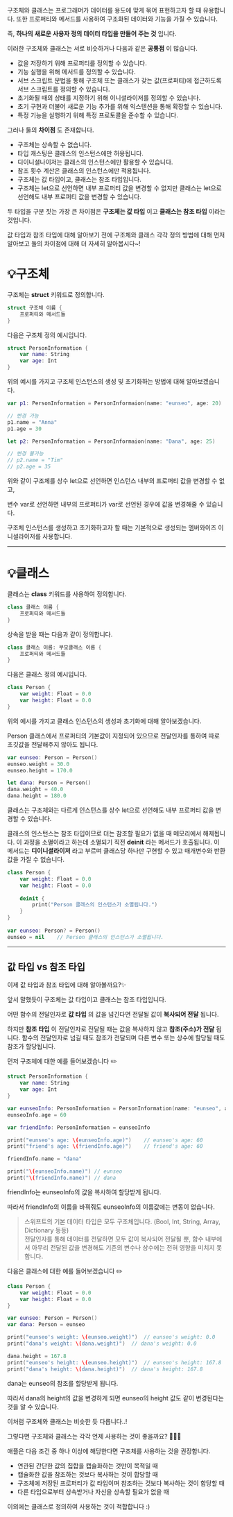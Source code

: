 구조체와 클래스는 프로그래머가 데이터를 용도에 맞게 묶어 표현하고자 할 때 유용합니다. 
또한 프로퍼티와 메서드를 사용하여 구조화된 데이터와 기능을 가질 수 있습니다.

즉, **하나의 새로운 사용자 정의 데이터 타입을 만들어 주는 것** 입니다.

이러한 구조체와 클래스는 서로 비슷하거나 다음과 같은 **공통점** 이 많습니다.

-   값을 저장하기 위해 프로퍼티를 정의할 수 있습니다.
-   기능 실행을 위해 메서드를 정의할 수 있습니다.
-   서브 스크립트 문법을 통해 구조체 또는 클래스가 갖는 값(프로퍼티)에 접근하도록 서브 스크립트를 정의할 수 있습니다.
-   초기화될 때의 상태를 지정하기 위해 이니셜라이저를 정의할 수 있습니다.
-   초기 구현과 더불어 새로운 기능 추가를 위해 익스텐션을 통해 확장할 수 있습니다.
-   특정 기능을 실행하기 위해 특정 프로토콜을 준수할 수 있습니다.


그러나 둘의 **차이점** 도 존재합니다.

-   구조체는 상속할 수 없습니다.
-   타입 캐스팅은 클래스의 인스턴스에만 허용됩니다.
-   디이니셜나이저는 클래스의 인스턴스에만 활용할 수 있습니다.
-   참조 횟수 계산은 클래스의 인스턴스에만 적용됩니다.
-   구조체는 값 타입이고, 클래스는 참조 타입입니다.
-   구조체는 let으로 선언하면 내부 프로퍼티 값을 변경할 수 없지만 클래스는 let으로 선언해도 내부 프로퍼티 값을 변경할 수 있습니다.

두 타입을 구분 짓는 가장 큰 차이점은 **구조체는 값 타입** 이고 **클래스는 참조 타입** 이라는 것입니다.

값 타입과 참조 타입에 대해 알아보기 전에 구조체와 클래스 각각 정의 방법에 대해 먼저 알아보고 둘의 차이점에 대해 더 자세히 알아봅시다~!


# 💡구조체

구조체는 **struct** 키워드로 정의합니다.

```Swift
struct 구조체 이름 {
	프로퍼티와 메서드들
}
```

다음은 구조체 정의 예시입니다.

```Swift
struct PersonInformation {
	var name: String
    var age: Int
}
```

위의 예시를 가지고 구조체 인스턴스의 생성 및 초기화하는 방법에 대해 알아보겠습니다.

```Swift
var p1: PersonInformation = PersonInformaion(name: "eunseo", age: 20)

// 변경 가능
p1.name = "Anna"
p1.age = 30

let p2: PersonInformation = PersonInformaion(name: "Dana", age: 25)

// 변경 불가능
// p2.name = "Tim"
// p2.age = 35
```

위와 같이 구조체를 상수 let으로 선언하면 인스턴스 내부의 프로퍼티 값을 변경할 수 없고,

변수 var로 선언하면 내부의 프로퍼티가 var로 선언된 경우에 값을 변경해줄 수 있습니다.

구조체 인스턴스를 생성하고 초기화하고자 할 때는 기본적으로 생성되는 멤버와이즈 이니셜라이저를 사용합니다.

---


# 💡클래스

클래스는 **class** 키워드를 사용하여 정의합니다.

```Swift
class 클래스 이름 {
	프로퍼티와 메서드들
}
```

상속을 받을 때는 다음과 같이 정의합니다.

```Swift
class 클래스 이름: 부모클래스 이름 {
	프로퍼티와 메서드들
}
```

다음은 클래스 정의 예시입니다.

```Swift
class Person {
	var weight: Float = 0.0
    var height: Float = 0.0
}
```

위의 예시를 가지고 클래스 인스턴스의 생성과 초기화에 대해 알아보겠습니다.

Person 클래스에서 프로퍼티의 기본값이 지정되어 있으므로 전달인자를 통하여 따로 초깃값을 전달해주지 않아도 됩니다.

```Swift
var eunseo: Person = Person()
eunseo.weight = 30.0
eunseo.height = 170.0

let dana: Person = Person()
dana.weight = 40.0
dana.height = 180.0
```

클래스는 구조체와는 다르게 인스턴스를 상수 let으로 선언해도 내부 프로퍼티 값을 변경할 수 있습니다.

클래스의 인스턴스는 참조 타입이므로 더는 참조할 필요가 없을 때 메모리에서 해제됩니다. 이 과정을 소멸이라고 하는데 소멸되기 직전 **deinit** 라는 메서드가 호출됩니다. 이 메서드는 **디이니셜라이저** 라고 부르며 클래스당 하나만 구현할 수 있고 매개변수와 반환 값을 가질 수 없습니다.

```Swift
class Person {
	var weight: Float = 0.0
    var height: Float = 0.0
    
    deinit {
    	print("Person 클래스의 인스턴스가 소멸됩니다.")
    }
}
 
var eunseo: Person? = Person()
eunseo = nil	// Person 클래스의 인스턴스가 소멸됩니다.
```

---

## 값 타입 vs 참조 타입

이제 값 타입과 참조 타입에 대해 알아볼까요?✨

앞서 말했듯이 구조체는 값 타입이고 클래스는 참조 타입입니다.

어떤 함수의 전달인자로 **값 타입** 의 값을 넘긴다면 전달될 값이 **복사되어 전달** 됩니다.

하지만 **참조 타입** 이 전달인자로 전달될 때는 값을 복사하지 않고 **참조(주소)가 전달** 됩니다. 함수의 전달인자로 넘길 때도 참조가 전달되며 다른 변수 또는 상수에 할당될 때도 참조가 할당됩니다.

먼저 구조체에 대한 예를 들어보겠습니다 ✏️

```Swift
struct PersonInformation {
	var name: String
    var age: Int
}

var eunseoInfo: PersonInformation = PersonInformation(name: "eunseo", age: 50)
eunseoInfo.age = 60

var friendInfo: PersonInformation = eunseoInfo

print("eunseo's age: \(eunseoInfo.age)")	// eunseo's age: 60
print("friend's age: \(friendInfo.age)")	// friend's age: 60

friendInfo.name = "dana"

print("\(eunseoInfo.name)")	// eunseo
print("\(friendInfo.name)")	// dana
```

friendInfo는 eunseoInfo의 값을 복사하여 할당받게 됩니다.

따라서 friendInfo의 이름을 바꿔줘도 eunseoInfo의 이름값에는 변동이 없습니다.

> 스위프트의 기본 데이터 타입은 모두 구조체입니다. (Bool, Int, String, Array, Dictionary 등등)  
> 전달인자를 통해 데이터를 전달하면 모두 값이 복사되어 전달될 뿐, 함수 내부에서 아무리 전달된 값을 변경해도 기존의 변수나 상수에는 전혀 영향을 미치지 못합니다.


다음은 클래스에 대한 예를 들어보겠습니다 ✏️

```Swift
class Person {
	var weight: Float = 0.0
    var height: Float = 0.0
}

var eunseo: Person = Person()
var dana: Person = eunseo

print("eunseo's weight: \(eunseo.weight)")	// eunseo's weight: 0.0
print("dana's weight: \(dana.weight)")	// dana's weight: 0.0

dana.height = 167.8
print("eunseo's height: \(eunseo.height)")	// eunseo's height: 167.8
print("dana's height: \(dana.height)")	// dana's height: 167.8

```

dana는 eunseo의 참조를 할당받게 됩니다.

따라서 dana의 height의 값을 변경하게 되면 eunseo의 height 값도 같이 변경된다는 것을 알 수 있습니다.

이처럼 구조체와 클래스는 비슷한 듯 다릅니다..!

그렇다면 구조체와 클래스는 각각 언제 사용하는 것이 좋을까요? 🤷🏻‍♀️

애플은 다음 조건 중 하나 이상에 해당한다면 구조체를 사용하는 것을 권장합니다.

-   연관된 간단한 값의 집합을 캡슐화하는 것만이 목적일 때
-   캡슐화한 값을 참조하는 것보다 복사하는 것이 합당할 때
-   구조체에 저장된 프로퍼티가 값 타입이며 참조하는 것보다 복사하는 것이 합당할 때
-   다른 타입으로부터 상속받거나 자신을 상속할 필요가 없을 때

이외에는 클래스로 정의하여 사용하는 것이 적합합니다 :)
